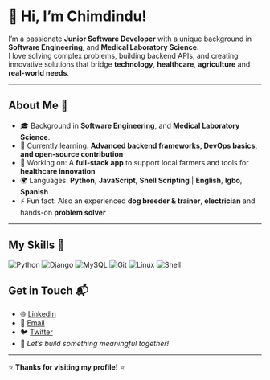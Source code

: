 # 👋 Hi, I’m Chimdindu!  


I’m a passionate **Junior Software Developer** with a unique background in **Software Engineering**, and **Medical Laboratory Science**.  
I love solving complex problems, building backend APIs, and creating innovative solutions that bridge **technology**, **healthcare**, **agriculture** and **real-world needs**.  

---

## About Me 🚀

- 🎓 Background in **Software Engineering**, and **Medical Laboratory Science**.
- 🌱 Currently learning: **Advanced backend frameworks, DevOps basics, and open-source contribution**
- 🔭 Working on: A **full-stack app** to support local farmers and tools for **healthcare innovation**
- 🌍 Languages: **Python**, **JavaScript**, **Shell Scripting** | **English**, **Igbo**, **Spanish**
- ⚡ Fun fact: Also an experienced **dog breeder & trainer**, **electrician** and hands-on **problem solver**

---

## My Skills 🧠


![Python](https://img.shields.io/badge/-Python-3776AB?style=flat-square&logo=python&logoColor=white)
![Django](https://img.shields.io/badge/-Django-092E20?style=flat-square&logo=django&logoColor=white)
![MySQL](https://img.shields.io/badge/-MySQL-4479A1?style=flat-square&logo=mysql&logoColor=white)
![Git](https://img.shields.io/badge/-Git-F05032?style=flat-square&logo=git&logoColor=white)
![Linux](https://img.shields.io/badge/-Linux-FCC624?style=flat-square&logo=linux&logoColor=black)
![Shell](https://img.shields.io/badge/-Shell-4EAA25?style=flat-square&logo=gnu-bash&logoColor=white)

## Get in Touch 📬

- 🌐 [LinkedIn](https://www.linkedin.com/in/chimdindudreamboat)
- 📧 [Email](enechimdindu@gmail.com)
- 🐦 [Twitter](https://x.com/Dreamboat_Jeric)
- 🌱 *Let’s build something meaningful together!*

---

⭐️ **Thanks for visiting my profile!** ⭐️
